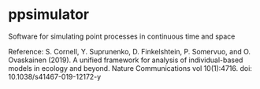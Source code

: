 # ppsimulator

Software for simulating point processes in continuous time and space

Reference: 
S. Cornell, Y. Suprunenko, D. Finkelshtein, P. Somervuo, and O. Ovaskainen (2019). A unified framework for analysis of individual-based models in ecology and beyond. Nature Communications vol 10(1):4716. doi: 10.1038/s41467-019-12172-y
